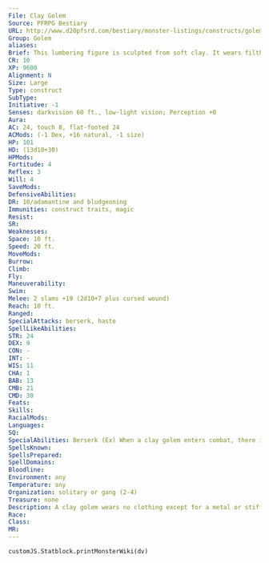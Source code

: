 ```yaml
---
File: Clay Golem
Source: PFRPG Bestiary
URL: http://www.d20pfsrd.com/bestiary/monster-listings/constructs/golem/clay
Group: Golem
aliases: 
Brief: This lumbering figure is sculpted from soft clay. It wears filthy rags and crude jewelry, and its face is only vaguely humanoid.
CR: 10
XP: 9600
Alignment: N
Size: Large
Type: construct
SubType: 
Initiative: -1
Senses: darkvision 60 ft., low-light vision; Perception +0
Aura: 
AC: 24, touch 8, flat-footed 24
ACMods: (-1 Dex, +16 natural, -1 size)
HP: 101
HD: (13d10+30)
HPMods: 
Fortitude: 4
Reflex: 3
Will: 4
SaveMods: 
DefensiveAbilities: 
DR: 10/adamantine and bludgeoning
Immunities: construct traits, magic
Resist: 
SR: 
Weaknesses: 
Space: 10 ft.
Speed: 20 ft.
MoveMods: 
Burrow: 
Climb: 
Fly: 
Maneuverability: 
Swim: 
Melee: 2 slams +19 (2d10+7 plus cursed wound)
Reach: 10 ft.
Ranged: 
SpecialAttacks: berserk, haste
SpellLikeAbilities: 
STR: 24
DEX: 9
CON: -
INT: -
WIS: 11
CHA: 1
BAB: 13
CMB: 21
CMD: 30
Feats: 
Skills: 
RacialMods: 
Languages: 
SQ: 
SpecialAbilities: Berserk (Ex) When a clay golem enters combat, there is a cumulative 1% chance each round that its elemental spirit breaks free and the golem goes berserk. This chance resets to 0% after one minute of inactivity. A berserk golem attacks the nearest living creature or smashes some object smaller than itself if no creature is within reach. Once it goes berserk, no known method can reestablish control.  Cursed Wound (Ex) The damage a clay golem deals doesn't heal naturally and resists magical healing. A character attempting to use magical healing on a creature damaged by a clay golem must succeed on a DC 26 caster level check, or the healing has no effect on the injured creature.  Haste (Su) After it has engaged in at least 1 round of combat, a clay golem can haste itself once per day as a free action. The effect lasts 3 rounds and is otherwise the same as the spell.  Immunity to Magic (Ex) A clay golem is immune to any spell or spell-like ability that allows spell resistance. In addition, certain spells and effects function differently against the creature, as noted below.  • A move earth spell drives the golem back 120 feet and deals 3d12 points of damage to it (no save).  • A disintegrate spell slows the golem (as the slow spell) for 1d6 rounds and deals 1d12 points of damage (no save).  • An earthquake spell cast directly at a clay golem stops it from moving on its next turn and deals 5d10 points of damage (no save).  • Any magical attack against a clay golem that deals acid damage heals 1 point of damage for every 3 points of damage it would otherwise deal. If the amount of healing would cause the golem to exceed its full normal hit points, it gains any excess as temporary hit points. A clay golem gets no saving throw against magical attacks that deal acid damage.
SpellsKnown: 
SpellsPrepared: 
SpellDomains: 
Bloodline: 
Environment: any
Temperature: any
Organization: solitary or gang (2-4)
Treasure: none
Description: A clay golem wears no clothing except for a metal or stiff leather garment around its hips. It stands over 8 feet tall and weighs 600 pounds.  Construction A clay golem's body must be sculpted from a single block of clay weighing at least 1,000 pounds, treated with rare oils and powders worth 1,500 gp.  Clay Golem CL 11th; Price 41,500 gp Construction Requirements Craft Construct, animate objects, bless, commune, prayer, resurrection, creator must be caster level 11th; Skill Craft (sculptures) or Craft (pottery) DC 16; Cost 21,500 gp
Race: 
Class: 
MR: 
---
```

```dataviewjs
customJS.Statblock.printMonsterWiki(dv)
```
